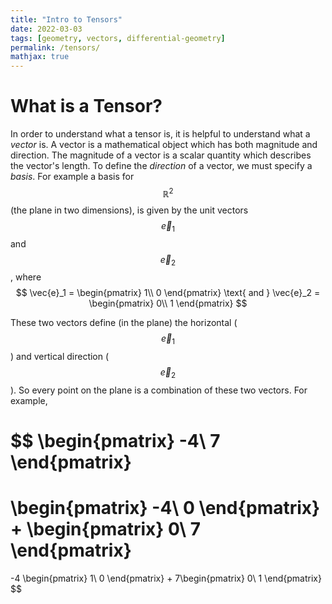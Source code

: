 ```yaml
---
title: "Intro to Tensors"
date: 2022-03-03
tags: [geometry, vectors, differential-geometry]
permalink: /tensors/
mathjax: true
---
```


# What is a Tensor?
In order to understand what a tensor is, it is helpful to understand what a *vector* is. A vector is a mathematical object which has both magnitude and direction. The magnitude of a vector is a scalar quantity which describes the vector's length. To define the *direction* of a vector, we must specify a *basis*. For example a basis for $$\mathbb{R}^2$$ (the plane in two dimensions), is given by the unit vectors $$\vec{e}_1$$ and $$\vec{e}_2$$, where
<br>
$$
\vec{e}_1 = 
\begin{pmatrix}
1\\
0
\end{pmatrix}
\text{ and }
\vec{e}_2 = 
\begin{pmatrix}
0\\ 
1
\end{pmatrix}
$$

These two vectors define (in the plane) the horizontal ($$\vec{e}_1$$) and vertical direction ($$\vec{e}_2$$). So every point on the plane is a combination of these two vectors. For example, 
<br>

$$
\begin{pmatrix}
-4\\ 
7
\end{pmatrix}
= 
\begin{pmatrix}
-4\\ 
0
\end{pmatrix}
+
\begin{pmatrix}
0\\ 
7
\end{pmatrix}
= 
-4 \begin{pmatrix}
1\\ 
0
\end{pmatrix}
+
7\begin{pmatrix}
0\\ 
1
\end{pmatrix}
$$
